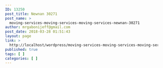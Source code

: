 ```yaml
---
ID: 13250
post_title: Newnan 30271
post_name: >
  moving-services-moving-services-moving-services-newnan-30271
author: mrgabonijeff@gmail.com
post_date: 2018-03-28 01:51:43
layout: page
link: >
  http://localhost/wordpress/moving-services-moving-services-moving-services-newnan-30271/
published: true
tags: [ ]
categories: [ ]
---
```

